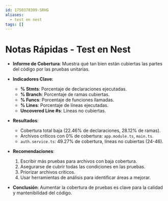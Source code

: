 ```yaml
---
id: 1750370309-SRHG
aliases:
  - test en nest
tags: []
---
```


# Notas Rápidas - Test en Nest

- **Informe de Cobertura**: Muestra qué tan bien están cubiertas las partes  
  del código por las pruebas unitarias.

- **Indicadores Clave**:

  - **% Stmts**: Porcentaje de declaraciones ejecutadas.
  - **% Branch**: Porcentaje de ramas cubiertas.
  - **% Funcs**: Porcentaje de funciones llamadas.
  - **% Lines**: Porcentaje de líneas ejecutadas.
  - **Uncovered Line #s**: Líneas no cubiertas.

- **Resultados**:

  - Cobertura total baja (22.46% de declaraciones, 28.12% de ramas).
  - Archivos críticos con 0% de cobertura: `app.module.ts`, `main.ts`.
  - `auth.service.ts`: 49.27% de cobertura, líneas no cubiertas (24-46).

- **Recomendaciones**:

  1. Escribir más pruebas para archivos con baja cobertura.
  2. Asegurarse de cubrir todas las condiciones en las pruebas.
  3. Priorizar archivos críticos.
  4. Usar herramientas de análisis para identificar áreas a mejorar.

- **Conclusión**: Aumentar la cobertura de pruebas es clave para la calidad  
  y mantenibilidad del código.
